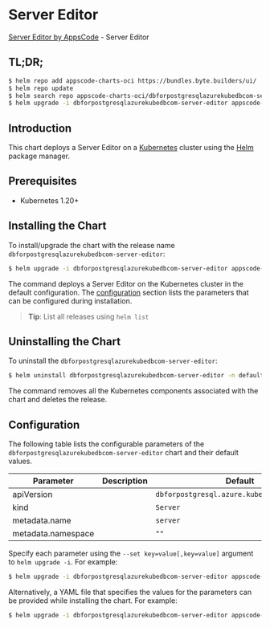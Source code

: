 # Server Editor

[Server Editor by AppsCode](https://appscode.com) - Server Editor

## TL;DR;

```bash
$ helm repo add appscode-charts-oci https://bundles.byte.builders/ui/
$ helm repo update
$ helm search repo appscode-charts-oci/dbforpostgresqlazurekubedbcom-server-editor --version=v0.8.0
$ helm upgrade -i dbforpostgresqlazurekubedbcom-server-editor appscode-charts-oci/dbforpostgresqlazurekubedbcom-server-editor -n default --create-namespace --version=v0.8.0
```

## Introduction

This chart deploys a Server Editor on a [Kubernetes](http://kubernetes.io) cluster using the [Helm](https://helm.sh) package manager.

## Prerequisites

- Kubernetes 1.20+

## Installing the Chart

To install/upgrade the chart with the release name `dbforpostgresqlazurekubedbcom-server-editor`:

```bash
$ helm upgrade -i dbforpostgresqlazurekubedbcom-server-editor appscode-charts-oci/dbforpostgresqlazurekubedbcom-server-editor -n default --create-namespace --version=v0.8.0
```

The command deploys a Server Editor on the Kubernetes cluster in the default configuration. The [configuration](#configuration) section lists the parameters that can be configured during installation.

> **Tip**: List all releases using `helm list`

## Uninstalling the Chart

To uninstall the `dbforpostgresqlazurekubedbcom-server-editor`:

```bash
$ helm uninstall dbforpostgresqlazurekubedbcom-server-editor -n default
```

The command removes all the Kubernetes components associated with the chart and deletes the release.

## Configuration

The following table lists the configurable parameters of the `dbforpostgresqlazurekubedbcom-server-editor` chart and their default values.

|     Parameter      | Description |                        Default                         |
|--------------------|-------------|--------------------------------------------------------|
| apiVersion         |             | <code>dbforpostgresql.azure.kubedb.com/v1alpha1</code> |
| kind               |             | <code>Server</code>                                    |
| metadata.name      |             | <code>server</code>                                    |
| metadata.namespace |             | <code>""</code>                                        |


Specify each parameter using the `--set key=value[,key=value]` argument to `helm upgrade -i`. For example:

```bash
$ helm upgrade -i dbforpostgresqlazurekubedbcom-server-editor appscode-charts-oci/dbforpostgresqlazurekubedbcom-server-editor -n default --create-namespace --version=v0.8.0 --set apiVersion=dbforpostgresql.azure.kubedb.com/v1alpha1
```

Alternatively, a YAML file that specifies the values for the parameters can be provided while
installing the chart. For example:

```bash
$ helm upgrade -i dbforpostgresqlazurekubedbcom-server-editor appscode-charts-oci/dbforpostgresqlazurekubedbcom-server-editor -n default --create-namespace --version=v0.8.0 --values values.yaml
```
